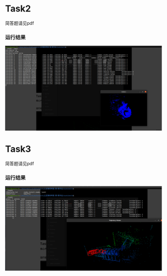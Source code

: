 # Task2

简答题请见pdf




### 运行结果

![task2](task2_iter20.png)

# Task3

简答题请见pdf

### 运行结果

![task3](task3.png)

